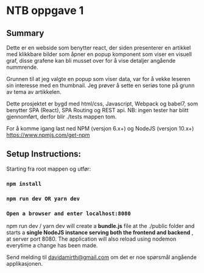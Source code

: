 # NTB oppgave 1

## Summary

Dette er en webside som benytter react, der siden presenterer en artikkel med klikkbare bilder som åpner en popup komponent som viser en visuell graf, disse grafene kan bli musset over for å vise detaljer angående nummrende.

Grunnen til at jeg valgte en popup som viser data, var for å vekke leseren sin interesse med en thumbnail. Jeg prøver å sette en seriøs tone på grunn av tema av artikkelen.

Dette prosjektet er bygd med html/css, Javascript, Webpack og babel7, som benytter SPA (React), SPA Routing og REST api.
NB: ingen tester har blitt gjennomført, derfor blir ./tests mappen tom.

For å komme igang last ned NPM (versjon 6.x+) og NodeJS (versjon 10.x+)
https://www.npmjs.com/get-npm

## Setup Instructions:

Starting fra root mappen og utfør:

### `npm install`

### `npm run dev OR yarn dev`

### `Open a browser and enter localhost:8080`

npm run dev / yarn dev will create a **bundle.js** file at the ./public folder
and starts a **single NodeJS instance serving both the frontend and backend** , at server port 8080.
The application will also reload using nodemon everytime a change has been made.

Send melding til davidamirth@gmail.com om det er noe spørsmål angående applikasjonen.
